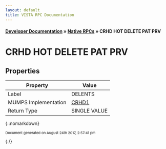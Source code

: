 ```yaml
---
layout: default
title: VISTA RPC Documentation
---
```


#### [Developer Documentation](../index) &#187; [Native RPCs](TableOfContents) &#187; CRHD HOT DELETE PAT PRV<br/>
# CRHD HOT DELETE PAT PRV



## Properties

Property | Value
--- | ---
Label | DELENTS
MUMPS Implementation | [CRHD1](http://code.osehra.org/dox/Routine_CRHD1_source.html)
Return Type | SINGLE VALUE




{::nomarkdown} <br/><p style="font-size: 11px">Document generated on August 24th 2017, 2:57:41 pm</p>{:/}